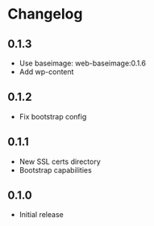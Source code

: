 # Changelog

## 0.1.3
  - Use baseimage: web-baseimage:0.1.6
  - Add wp-content

## 0.1.2
  - Fix bootstrap config

## 0.1.1
  - New SSL certs directory
  - Bootstrap capabilities

## 0.1.0
  - Initial release
